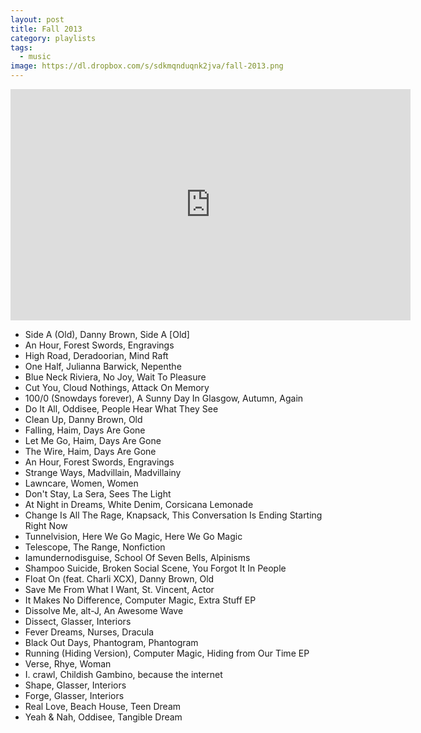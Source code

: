 ```yaml
---
layout: post
title: Fall 2013
category: playlists
tags: 
  - music
image: https://dl.dropbox.com/s/sdkmqnduqnk2jva/fall-2013.png
---
```



<iframe width="640" height="370" src="https://rd.io/i/QXaYuDM-fjA/" frameborder="0">&nbsp;</iframe>

* Side A (Old), Danny Brown, Side A [Old]
* An Hour, Forest Swords, Engravings
* High Road, Deradoorian, Mind Raft
* One Half, Julianna Barwick, Nepenthe
* Blue Neck Riviera, No Joy, Wait To Pleasure
* Cut You, Cloud Nothings, Attack On Memory
* 100/0 (Snowdays forever), A Sunny Day In Glasgow, Autumn,  Again
* Do It All, Oddisee, People Hear What They See
* Clean Up, Danny Brown, Old
* Falling, Haim, Days Are Gone
* Let Me Go, Haim, Days Are Gone
* The Wire, Haim, Days Are Gone
* An Hour, Forest Swords, Engravings
* Strange Ways, Madvillain, Madvillainy
* Lawncare, Women, Women
* Don't Stay, La Sera, Sees The Light
* At Night in Dreams, White Denim, Corsicana Lemonade
* Change Is All The Rage, Knapsack, This Conversation Is Ending Starting Right Now
* Tunnelvision, Here We Go Magic, Here We Go Magic
* Telescope, The Range, Nonfiction
* Iamundernodisguise, School Of Seven Bells, Alpinisms
* Shampoo Suicide, Broken Social Scene, You Forgot It In People
* Float On (feat. Charli XCX), Danny Brown, Old
* Save Me From What I Want, St. Vincent, Actor
* It Makes No Difference, Computer Magic, Extra Stuff EP
* Dissolve Me, alt-J, An Awesome Wave
* Dissect, Glasser, Interiors
* Fever Dreams, Nurses, Dracula
* Black Out Days, Phantogram, Phantogram
* Running (Hiding Version), Computer Magic, Hiding from Our Time EP
* Verse, Rhye, Woman
* I. crawl, Childish Gambino, because the internet
* Shape, Glasser, Interiors
* Forge, Glasser, Interiors
* Real Love, Beach House, Teen Dream
* Yeah & Nah, Oddisee, Tangible Dream